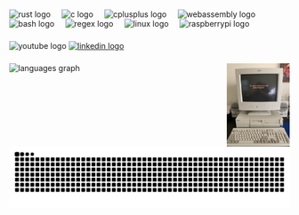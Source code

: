 <h3 align="left"></h3>

###

<div align="left">
  <img src="https://skillicons.dev/icons?i=rust" height="30" alt="rust logo"  />
  <img width="12" />
  <img src="https://skillicons.dev/icons?i=c" height="30" alt="c logo"  />
  <img width="12" />
  <img src="https://skillicons.dev/icons?i=cpp" height="30" alt="cplusplus logo"  />
  <img width="12" />
  <img src="https://skillicons.dev/icons?i=wasm" height="30" alt="webassembly logo"  />
  <img width="12" />
  <img src="https://skillicons.dev/icons?i=bash" height="30" alt="bash logo"  />
  <img width="12" />
  <img src="https://skillicons.dev/icons?i=regex" height="30" alt="regex logo"  />
  <img width="12" />
  <img src="https://skillicons.dev/icons?i=linux" height="30" alt="linux logo"  />
  <img width="12" />
  <img src="https://skillicons.dev/icons?i=raspberrypi" height="30" alt="raspberrypi logo"  />
</div>

###

<div align="left">
  <img src="https://img.shields.io/static/v1?message=Youtube&logo=youtube&label=Soon%20on&color=FF0000&logoColor=black&labelColor=&style=for-the-badge" height="26" alt="youtube logo"  />
  <a href="https://linkedin.com/in/luiz-gustavo-7Cheater8" target="_blank">
    <img src="https://img.shields.io/static/v1?message=LinkedIn&logo=linkedin&label=&color=0077B5&logoColor=black&labelColor=&style=for-the-badge" height="26" alt="linkedin logo"  />
  </a>
</div>

###

<img align="right" height="150" src="/2.jpeg"  />

###

<div align="left">
  <img src="https://github-readme-stats.vercel.app/api/top-langs?username=7Cheater8&locale=en&hide_title=false&layout=compact&card_width=320&langs_count=5&theme=github_dark&hide_border=true" height="125" alt="languages graph"  />
</div>

###

<br clear="both">

<img src="https://raw.githubusercontent.com/7Cheater8/7Cheater8/output/snake.svg" alt="Snake animation" />

###

